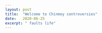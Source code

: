 ```yaml
---
layout: post
title:  "Welcome to Chinmoy controversies"
date:   2020-06-25
excerpt: " faults life"
---
```

